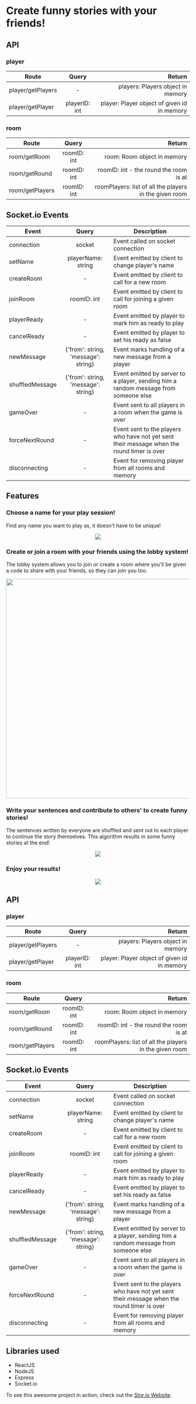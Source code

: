 # Create funny stories with your friends!

## API

### player
| Route        | Query           | Return  |
| ------------- |:-------------:| -----:|
| player/getPlayers     | - | players: Players object in memory |
| player/getPlayer      | playerID: int |   player: Player object of given id in memory |

### room
| Route        | Query           | Return  |
| ------------- |:-------------:| -----:|
| room/getRoom | roomID: int |    room: Room object in memory |
| room/getRound | roomID: int |    roomID: int - the round the room is at |
| room/getPlayers | roomID: int |    roomPlayers: list of all the players in the given room |

## Socket.io Events

| Event        | Query           | Description  |
| ------------- |:-------------:| -----|
| connection | socket |    Event called on socket connection |
| setName | playerName: string |    Event emitted by client to change player's name |
| createRoom | - |    Event emitted by client to call for a new room |
| joinRoom | roomID: int |    Event emitted by client to call for joining a given room |
| playerReady | - |    Event emitted by player to mark him as ready to play |
| cancelReady | - |    Event emitted by player to set his ready as false |
| newMessage | {'from': string, 'message': string} |    Event marks handling of a new message from a player |
| shuffledMessage | {'from': string, 'message': string} |    Event emitted by server to a player, sending him a random message from someone else |
| gameOver | - |    Event sent to all players in a room when the game is over |
| forceNextRound | - | Event sent to the players who have not yet sent their message when the round timer is over|
| disconnecting | - |    Event for removing player from all rooms and memory |

## Features

### Choose a name for your play session!

Find any name you want to play as, it doesn't have to be unique!
<p align="center">
  <img src="https://i.imgur.com/31SH84c.gif">
</p>

### Create or join a room with your friends using the lobby system!

The lobby system allows you to join or create a room where you'll be given a code to share with your friends, so they can join you too.
<p align="center">
  <img width="600px" height="auto" src="https://i.imgur.com/uc4OWNg.gif">
</p>

### Write your sentences and contribute to others' to create funny stories!

The sentences written by everyone are shuffled and sent out to each player to continue the story themselves. This algorithm results in some funny stories at the end!
<p align="center">
  <img src="https://i.imgur.com/cfC4evj.gif">
</p>

### Enjoy your results!

<p align="center">
  <img src="https://i.imgur.com/pVlr9tb.png">
</p>

## API

### player
| Route        | Query           | Return  |
| ------------- |:-------------:| -----:|
| player/getPlayers     | - | players: Players object in memory |
| player/getPlayer      | playerID: int |   player: Player object of given id in memory |

### room
| Route        | Query           | Return  |
| ------------- |:-------------:| -----:|
| room/getRoom | roomID: int |    room: Room object in memory |
| room/getRound | roomID: int |    roomID: int - the round the room is at |
| room/getPlayers | roomID: int |    roomPlayers: list of all the players in the given room |

## Socket.io Events

| Event        | Query           | Description  |
| ------------- |:-------------:| -----|
| connection | socket |    Event called on socket connection |
| setName | playerName: string |    Event emitted by client to change player's name |
| createRoom | - |    Event emitted by client to call for a new room |
| joinRoom | roomID: int |    Event emitted by client to call for joining a given room |
| playerReady | - |    Event emitted by player to mark him as ready to play |
| cancelReady | - |    Event emitted by player to set his ready as false |
| newMessage | {'from': string, 'message': string} |    Event marks handling of a new message from a player |
| shuffledMessage | {'from': string, 'message': string} |    Event emitted by server to a player, sending him a random message from someone else |
| gameOver | - |    Event sent to all players in a room when the game is over |
| forceNextRound | - | Event sent to the players who have not yet sent their message when the round timer is over|
| disconnecting | - |    Event for removing player from all rooms and memory |


## Libraries used

* ReactJS
* NodeJS
* Express
* Socket.io

To see this awesome project in action, check out the [Stor.io Website](http://79.119.99.254:3000/).
